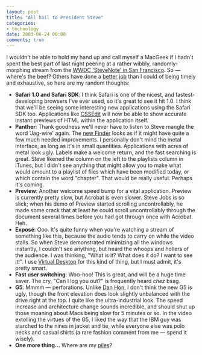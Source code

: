 ```yaml
---
layout: post
title: "All hail to President Steve"
categories:
- technology
date: 2003-06-24 00:00
comments: true
---
```


<p>I wouldn't be able to hold my hand up and call myself a MacGeek if I hadn't spent the best part of last night peering at a rather wibbly, randomly-morphing stream from the <a href="http://stream.apple.akadns.net/" title="Get your streams here!">WWDC 'SteveNote' in San Francisco</a>. So &mdash; where's the beef? Others have done a <a href="http://danhon.com/ec/mtarchives/000531.shtml" title="ext|circ">better job</a> than I could of being timely and exhaustive, so here are my random thoughts:</p>

<ul>
<li><strong>Safari 1.0 and Safari SDK</strong>: I think Safari is one of the nicest, and fastest-developing browsers I've ever used, so it's great to see it hit 1.0. I think that we'll be seeing some interesting new applications using the Safari SDK too. Applications like <a href="http://www.macrabbit.com/cssedit/" title="MacRabbit's CSSEdit">CSSEdit</a> will now be able to show accurate instant previews of HTML within the application itself.</li>
<li><strong>Panther</strong>: Thank goodness we'll never have to listen to Steve mangle the word 'Jag-wire' again. The <a href="http://www.apple.com/macosx/panther/" title="Preview of Panther">new Finder</a> looks as if it might have quite a few much needed improvements. I personally don't mind the metal interface, as long as it's in small quantities. Applications with acres of metal look ugly. Labels make a welcome return, and the fast searching is great. Steve likened the column on the left to the playlists column in iTunes, but I didn't see anything that might allow you to make what would amount to a playlist of files which have been modified today, or which contain the word "chapter". That would be really useful. Perhaps it's coming.</li>
<li><strong>Preview</strong>: Another welcome speed bump for a vital application. Preview is currently pretty slow, but Acrobat is even slower. Steve Jobs is so slick; when his demo of Preview started scrolling uncontrollably, he made some crack that at least he could scroll uncontrollably through the document several times before you had got through once with Acrobat. Heh.</li>
<li><strong>Expos&eacute;</strong>: Ooo. It's quite funny when you're watching a stream of something like this, because the audio tends to carry on while the video stalls. So when Steve demonstrated minimizing all the windows instantly, I couldn't see anything, but heard the whoops and hollers of the audience. I was thinking, "What is it? What does it do? I want to see it!". I use <a href="http://www.codetek.com/php/virtual.php">Virtual Desktop</a> for this kind of thing, but I must admit, it's pretty smart.</li>
<li><strong>Fast user switching</strong>: Woo-hoo! This is great, and will be a huge time saver. The cry, "Can I log you out?" is frequently heard <em>chez</em> bsag.</li>
<li><strong>G5</strong>: Mmmm &mdash; perforations. Unlike <a href="http://danhon.com/ec/mtarchives/000532.shtml" title="ext|circ">Dan Hon</a>, I don't think the new G5 is ugly, though the front elevation does look slightly unbalanced with the drive right at the top. I quite like the ultra-industrial look. The speed increase and architecture change sounds incredible, and should shut up those moaning about Macs being slow for 5 minutes or so. In the video extolling the virtues of the G5, I liked the way that the IBM guy was starched to the nines in jacket and tie, while everyone else was polo necks and casual shirts (a rare fashion comment from me &mdash; spend it wisely).</li>
<li><strong>One more thing...</strong> Where are my <a href="http://www.rousette.org.uk/blog/archives/piles">piles</a>?</li>
</ul>
